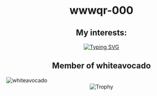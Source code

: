 <h1 align="center">wwwqr-000</h1>
<h2 align="center">My interests:</h2>
<p align="center">
   <a href="https://git.io/typing-svg"><img src="https://readme-typing-svg.demolab.com?font=Fira+Code&duration=3000&pause=1000&color=03F708&center=true&random=true&width=435&lines=Software+Developer;Ethical+Hacking;Networking;Linux+User;Tor+Builder" alt="Typing SVG" /></a>
</p>
<h2 align="center">Member of whiteavocado</h2>
<img src="https://github.com/wwwqr-000/wwwqr-000/whiteavocado.png" title="whiteavocado" alt="whiteavocado">
<br>
<div align=center>
  <img src="https://github-profile-trophy.vercel.app/?username=wwwqr-000&row=2&column=3&no-bg=true&margin-w=2&margin-h=2&no-frame=true" alt="Trophy"/>
</div>
<br>